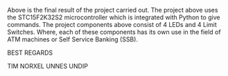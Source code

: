 Above is the final result of the project carried out. The project above uses the STC15F2K32S2 microcontroller which is integrated with Python to give commands. The project components above consist of 4 LEDs and 4 Limit Switches. Where, each of these components has its own use in the field of ATM machines or Self Service Banking (SSB).

BEST REGARDS

TIM NORXEL UNNES UNDIP
